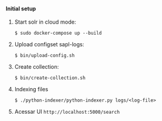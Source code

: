 #### Initial setup

1. Start solr in cloud mode:

    `$ sudo docker-compose up --build`

2. Upload configset sapl-logs:

    `$ bin/upload-config.sh`

3. Create collection:

    `$ bin/create-collection.sh`

4. Indexing files

    `$ ./python-indexer/python-indexer.py logs/<log-file>`


5. Acessar UI
    `http://localhost:5000/search`
